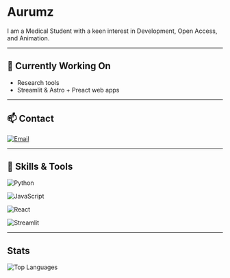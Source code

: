 # Aurumz

I am a Medical Student with a keen interest in Development, Open Access, and Animation.

---

## 🔭 Currently Working On
- Research tools  
- Streamlit & Astro + Preact web apps  

---

## 📫 Contact 
[![Email](https://img.shields.io/badge/Email-E0F7FA?style=flat-square&logo=gmail&logoColor=black)](mailto:pteroisvolitans12@gmail.com)

---

## 💫 Skills & Tools
![Python](https://img.shields.io/badge/Python-E0F7FA?style=flat-square&logo=python&logoColor=black)

![JavaScript](https://img.shields.io/badge/JavaScript-E0F7FA?style=flat-square&logo=javascript&logoColor=black)

![React](https://img.shields.io/badge/React-E0F7FA?style=flat-square&logo=react&logoColor=black)

![Streamlit](https://img.shields.io/badge/Streamlit-E0F7FA?style=flat-square&logo=streamlit&logoColor=black)

---

##  Stats

![Top Languages](https://github-readme-stats.vercel.app/api/top-langs/?username=aurumz-rgb&layout=compact&theme=dark)


